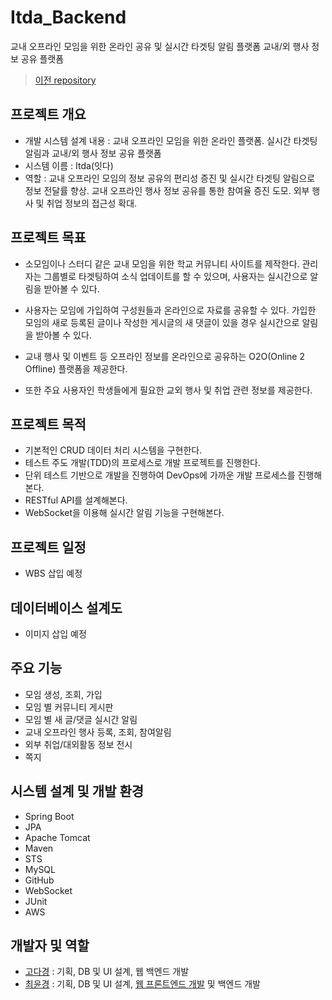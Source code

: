 # Itda_Backend

교내 오프라인 모임을 위한 온라인 공유 및 실시간 타겟팅 알림 플랫폼
교내/외 행사 정보 공유 플랫폼

> [이전 repository](https://github.com/choiyk/Itda)

## 프로젝트 개요
- 개발 시스템 설계 내용 : 교내 오프라인 모임을 위한 온라인 플랫폼. 실시간 타겟팅 알림과 교내/외 행사 정보 공유 플랫폼
- 시스템 이름 : Itda(잇다)
- 역할 : 교내 오프라인 모임의 정보 공유의 편리성 증진 및 실시간 타겟팅 알림으로 정보 전달률 향상. 교내 오프라인 행사 정보 공유를 통한 참여율 증진 도모. 외부 행사 및 취업 정보의 접근성 확대.

## 프로젝트 목표
- 소모임이나 스터디 같은 교내 모임을 위한 학교 커뮤니티 사이트를 제작한다.
관리자는 그룹별로 타겟팅하여 소식 업데이트를 할 수 있으며, 사용자는 실시간으로 알림을 받아볼 수 있다.

- 사용자는 모임에 가입하여 구성원들과 온라인으로 자료를 공유할 수 있다.
가입한 모임의 새로 등록된 글이나 작성한 게시글의 새 댓글이 있을 경우 실시간으로 알림을 받아볼 수 있다.

- 교내 행사 및 이벤트 등 오프라인 정보를 온라인으로 공유하는 O2O(Online 2 Offline) 플랫폼을 제공한다.

- 또한 주요 사용자인 학생들에게 필요한 교외 행사 및 취업 관련 정보를 제공한다.

## 프로젝트 목적
- 기본적인 CRUD 데이터 처리 시스템을 구현한다.
- 테스트 주도 개발(TDD)의 프로세스로 개발 프로젝트를 진행한다.
- 단위 테스트 기반으로 개발을 진행하여 DevOps에 가까운 개발 프로세스를 진행해본다.
- RESTful API를 설계해본다.
- WebSocket을 이용해 실시간 알림 기능을 구현해본다.

## 프로젝트 일정
- WBS 삽입 예정

## 데이터베이스 설계도
- 이미지 삽입 예정

## 주요 기능
- 모임 생성, 조회, 가입
- 모임 별 커뮤니티 게시판
- 모임 별 새 글/댓글 실시간 알림
- 교내 오프라인 행사 등록, 조회, 참여알림
- 외부 취업/대외활동 정보 전시
- 쪽지

## 시스템 설계 및 개발 환경
- Spring Boot
- JPA
- Apache Tomcat
- Maven
- STS
- MySQL
- GitHub
- WebSocket
- JUnit
- AWS

## 개발자 및 역할
- [고다경](https://github.com/koda93) : 기획, DB 및 UI 설계, 웹 백엔드 개발
- [최윤경](https://github.com/choiyk) : 기획, DB 및 UI 설계, [웹 프론트엔드 개발](https://github.com/choiyk/Itda-front-end) 및 백엔드 개발
